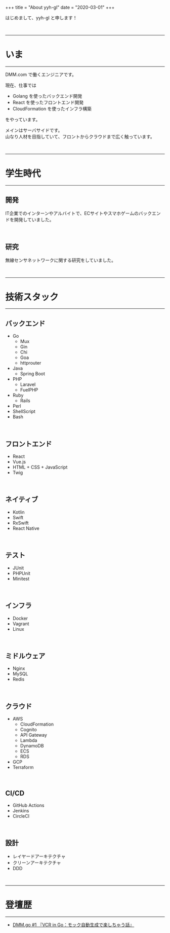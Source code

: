 +++
title = "About yyh-gl"
date = "2020-03-01"
+++

はじめまして、yyh-gl と申します！

<br>

---
# いま
---

DMM.com で働くエンジニアです。

現在、仕事では <br>

- Golang を使ったバックエンド開発
- React を使ったフロントエンド開発
- CloudFormation を使ったインフラ構築

をやっています。

メインはサーバサイドです。<br>
山なり人材を目指していて、フロントからクラウドまで広く触っています。

<br>

---
# 学生時代
---

## 開発

IT企業でのインターンやアルバイトで、ECサイトやスマホゲームのバックエンドを開発していました。

<br>

## 研究

無線センサネットワークに関する研究をしていました。

<br>

---
# 技術スタック
---

## バックエンド

- Go
  - Mux
  - Gin
  - Chi
  - Goa
  - httprouter
- Java
  - Spring Boot
- PHP
  - Laravel
  - FuelPHP
- Ruby
  - Rails
- Perl
- ShellScript
- Bash

<br>

## フロントエンド

- React 
- Vue.js
- HTML + CSS + JavaScript
- Twig

<br>

## ネイティブ

- Kotlin
- Swift
- RxSwift
- React Native

<br>

## テスト

- JUnit
- PHPUnit
- Minitest

<br>

## インフラ

- Docker
- Vagrant
- Linux

<br>

## ミドルウェア

- Nginx
- MySQL
- Redis

<br>

## クラウド

- AWS
  - CloudFormation
  - Cognito
  - API Gateway
  - Lambda
  - DynamoDB
  - ECS
  - RDS
- GCP
- Terraform

<br>

## CI/CD

- GitHub Actions
- Jenkins
- CircleCI

<br>

## 設計

- レイヤードアーキテクチャ
- クリーンアーキテクチャ
- DDD

<br>

---
# 登壇歴
---

- [DMM.go #1 『VCR in Go：モック自動生成で楽しちゃう話』](https://speakerdeck.com/yyh_gl/vcr-in-go-motukuzi-dong-sheng-cheng-dele-sitiyauhua)
